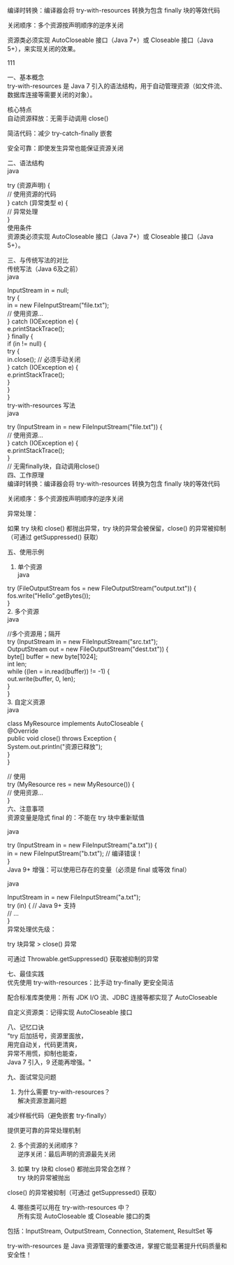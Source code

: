 编译时转换：编译器会将 try-with-resources 转换为包含 finally 块的等效代码

关闭顺序：多个资源按声明顺序的逆序关闭

资源类必须实现 AutoCloseable 接口（Java 7+）或 Closeable 接口（Java 5+），来实现关闭的效果。



111


















一、基本概念  
try-with-resources 是 Java 7 引入的语法结构，用于自动管理资源（如文件流、数据库连接等需要关闭的对象）。

核心特点  
自动资源释放：无需手动调用 close()

简洁代码：减少 try-catch-finally 嵌套

安全可靠：即使发生异常也能保证资源关闭

二、语法结构  
java

try (资源声明) {  
// 使用资源的代码  
} catch (异常类型 e) {  
// 异常处理  
}  
使用条件  
资源类必须实现 AutoCloseable 接口（Java 7+）或 Closeable 接口（Java 5+）。

三、与传统写法的对比  
传统写法（Java 6及之前）  
java

InputStream in = null;  
try {  
in = new FileInputStream("file.txt");  
// 使用资源...  
} catch (IOException e) {  
e.printStackTrace();  
} finally {  
if (in != null) {  
try {  
in.close(); // 必须手动关闭  
} catch (IOException e) {  
e.printStackTrace();  
}  
}  
}  
try-with-resources 写法  
java

try (InputStream in = new FileInputStream("file.txt")) {  
// 使用资源...  
} catch (IOException e) {  
e.printStackTrace();  
}  
// 无需finally块，自动调用close()  
四、工作原理  
编译时转换：编译器会将 try-with-resources 转换为包含 finally 块的等效代码

关闭顺序：多个资源按声明顺序的逆序关闭

异常处理：

如果 try 块和 close() 都抛出异常，try 块的异常会被保留，close() 的异常被抑制（可通过 getSuppressed() 获取）

五、使用示例  
1. 单个资源  
java

try (FileOutputStream fos = new FileOutputStream("output.txt")) {  
fos.write("Hello".getBytes());  
}  
2. 多个资源  
java

//多个资源用；隔开  
try (InputStream in = new FileInputStream("src.txt");  
OutputStream out = new FileOutputStream("dest.txt")) {  
byte[] buffer = new byte[1024];  
int len;  
while ((len = in.read(buffer)) != -1) {  
out.write(buffer, 0, len);  
}  
}  
3. 自定义资源  
java

class MyResource implements AutoCloseable {  
@Override  
public void close() throws Exception {  
System.out.println("资源已释放");  
}  
}  
  
// 使用  
try (MyResource res = new MyResource()) {  
// 使用资源...  
}  
六、注意事项  
资源变量是隐式 final 的：不能在 try 块中重新赋值

java

try (InputStream in = new FileInputStream("a.txt")) {  
in = new FileInputStream("b.txt"); // 编译错误！  
}  
Java 9+ 增强：可以使用已存在的变量（必须是 final 或等效 final）

java

InputStream in = new FileInputStream("a.txt");  
try (in) { // Java 9+ 支持  
// ...  
}  
异常处理优先级：

try 块异常 > close() 异常

可通过 Throwable.getSuppressed() 获取被抑制的异常

七、最佳实践  
优先使用 try-with-resources：比手动 try-finally 更安全简洁

配合标准库类使用：所有 JDK I/O 流、JDBC 连接等都实现了 AutoCloseable

自定义资源类：记得实现 AutoCloseable 接口

八、记忆口诀  
"try 后加括号，资源里面放，  
用完自动关，代码更清爽，  
异常不用慌，抑制也能查，  
Java 7 引入，9 还能再增强。"

九、面试常见问题  
1. 为什么需要 try-with-resources？  
解决资源泄漏问题

减少样板代码（避免嵌套 try-finally）

提供更可靠的异常处理机制

2. 多个资源的关闭顺序？  
逆序关闭：最后声明的资源最先关闭

3. 如果 try 块和 close() 都抛出异常会怎样？  
try 块的异常被抛出

close() 的异常被抑制（可通过 getSuppressed() 获取）

4. 哪些类可以用在 try-with-resources 中？  
所有实现 AutoCloseable 或 Closeable 接口的类

包括：InputStream, OutputStream, Connection, Statement, ResultSet 等

try-with-resources 是 Java 资源管理的重要改进，掌握它能显著提升代码质量和安全性！